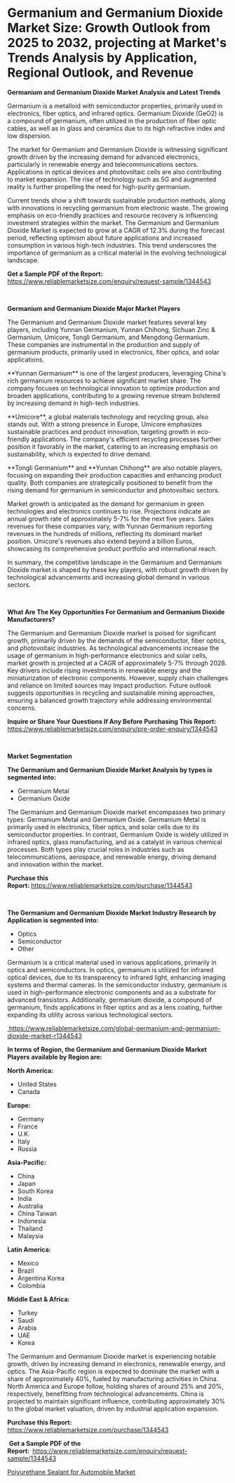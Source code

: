 <p><h1>Germanium and Germanium Dioxide Market Size: Growth Outlook from 2025 to 2032, projecting at Market's Trends Analysis by Application, Regional Outlook, and Revenue</h1></p><p><strong>Germanium and Germanium Dioxide Market Analysis and Latest Trends</strong></p>
<p><p>Germanium is a metalloid with semiconductor properties, primarily used in electronics, fiber optics, and infrared optics. Germanium Dioxide (GeO2) is a compound of germanium, often utilized in the production of fiber optic cables, as well as in glass and ceramics due to its high refractive index and low dispersion.</p><p>The market for Germanium and Germanium Dioxide is witnessing significant growth driven by the increasing demand for advanced electronics, particularly in renewable energy and telecommunications sectors. Applications in optical devices and photovoltaic cells are also contributing to market expansion. The rise of technology such as 5G and augmented reality is further propelling the need for high-purity germanium.</p><p>Current trends show a shift towards sustainable production methods, along with innovations in recycling germanium from electronic waste. The growing emphasis on eco-friendly practices and resource recovery is influencing investment strategies within the market. The Germanium and Germanium Dioxide Market is expected to grow at a CAGR of 12.3% during the forecast period, reflecting optimism about future applications and increased consumption in various high-tech industries. This trend underscores the importance of germanium as a critical material in the evolving technological landscape.</p></p>
<p><strong>Get a Sample PDF of the Report:&nbsp;</strong> <a href="https://www.reliablemarketsize.com/enquiry/request-sample/1344543?utm_campaign=2996&utm_medium=2&utm_source=Github&utm_content=ia&utm_term=24032025&utm_id=germanium-and-germanium-dioxide">https://www.reliablemarketsize.com/enquiry/request-sample/1344543</a></p>
<p>&nbsp;</p>
<p><strong>Germanium and Germanium Dioxide Major Market Players</strong></p>
<p><p>The Germanium and Germanium Dioxide market features several key players, including Yunnan Germanium, Yunnan Chihong, Sichuan Zinc & Germanium, Umicore, Tongli Germanium, and Mengdong Germanium. These companies are instrumental in the production and supply of germanium products, primarily used in electronics, fiber optics, and solar applications.</p><p>**Yunnan Germanium** is one of the largest producers, leveraging China's rich germanium resources to achieve significant market share. The company focuses on technological innovation to optimize production and broaden applications, contributing to a growing revenue stream bolstered by increasing demand in high-tech industries.</p><p>**Umicore**, a global materials technology and recycling group, also stands out. With a strong presence in Europe, Umicore emphasizes sustainable practices and product innovation, targeting growth in eco-friendly applications. The company's efficient recycling processes further position it favorably in the market, catering to an increasing emphasis on sustainability, which is expected to drive demand.</p><p>**Tongli Germanium** and **Yunnan Chihong** are also notable players, focusing on expanding their production capacities and enhancing product quality. Both companies are strategically positioned to benefit from the rising demand for germanium in semiconductor and photovoltaic sectors.</p><p>Market growth is anticipated as the demand for germanium in green technologies and electronics continues to rise. Projections indicate an annual growth rate of approximately 5-7% for the next five years. Sales revenues for these companies vary, with Yunnan Germanium reporting revenues in the hundreds of millions, reflecting its dominant market position. Umicore's revenues also extend beyond a billion Euros, showcasing its comprehensive product portfolio and international reach.</p><p>In summary, the competitive landscape in the Germanium and Germanium Dioxide market is shaped by these key players, with robust growth driven by technological advancements and increasing global demand in various sectors.</p></p>
<p>&nbsp;</p>
<p><strong>What Are The Key Opportunities For Germanium and Germanium Dioxide Manufacturers?</strong></p>
<p><p>The Germanium and Germanium Dioxide market is poised for significant growth, primarily driven by the demands of the semiconductor, fiber optics, and photovoltaic industries. As technological advancements increase the usage of germanium in high-performance electronics and solar cells, market growth is projected at a CAGR of approximately 5-7% through 2028. Key drivers include rising investments in renewable energy and the miniaturization of electronic components. However, supply chain challenges and reliance on limited sources may impact production. Future outlook suggests opportunities in recycling and sustainable mining approaches, ensuring a balanced growth trajectory while addressing environmental concerns.</p></p>
<p><strong>Inquire or Share Your Questions If Any Before Purchasing This Report:</strong> <a href="https://www.reliablemarketsize.com/enquiry/pre-order-enquiry/1344543?utm_campaign=2996&utm_medium=2&utm_source=Github&utm_content=ia&utm_term=24032025&utm_id=germanium-and-germanium-dioxide">https://www.reliablemarketsize.com/enquiry/pre-order-enquiry/1344543</a></p>
<p>&nbsp;</p>
<p><strong>Market Segmentation</strong></p>
<p><strong>The Germanium and Germanium Dioxide Market Analysis by types is segmented into:</strong></p>
<p><ul><li>Germanium Metal</li><li>Germanium Oxide</li></ul></p>
<p><p>The Germanium and Germanium Dioxide market encompasses two primary types: Germanium Metal and Germanium Oxide. Germanium Metal is primarily used in electronics, fiber optics, and solar cells due to its semiconductor properties. In contrast, Germanium Oxide is widely utilized in infrared optics, glass manufacturing, and as a catalyst in various chemical processes. Both types play crucial roles in industries such as telecommunications, aerospace, and renewable energy, driving demand and innovation within the market.</p></p>
<p><strong>Purchase this Report:&nbsp;</strong><a href="https://www.reliablemarketsize.com/purchase/1344543?utm_campaign=2996&utm_medium=2&utm_source=Github&utm_content=ia&utm_term=24032025&utm_id=germanium-and-germanium-dioxide">https://www.reliablemarketsize.com/purchase/1344543</a></p>
<p>&nbsp;</p>
<p><strong>The Germanium and Germanium Dioxide Market Industry Research by Application is segmented into:</strong></p>
<p><ul><li>Optics</li><li>Semiconductor</li><li>Other</li></ul></p>
<p><p>Germanium is a critical material used in various applications, primarily in optics and semiconductors. In optics, germanium is utilized for infrared optical devices, due to its transparency to infrared light, enhancing imaging systems and thermal cameras. In the semiconductor industry, germanium is used in high-performance electronic components and as a substrate for advanced transistors. Additionally, germanium dioxide, a compound of germanium, finds applications in fiber optics and as a lens coating, further expanding its utility across various technological sectors.</p></p>
<p><a href="https://www.reliablemarketsize.com/global-germanium-and-germanium-dioxide-market-r1344543?utm_campaign=2996&utm_medium=2&utm_source=Github&utm_content=ia&utm_term=24032025&utm_id=germanium-and-germanium-dioxide">&nbsp;https://www.reliablemarketsize.com/global-germanium-and-germanium-dioxide-market-r1344543</a></p>
<p><strong>In terms of Region, the Germanium and Germanium Dioxide Market Players available by Region are:</strong></p>
<p>
    <p> <strong> North America: </strong>
        <ul>
            <li>United States</li>
            <li>Canada</li>
        </ul>
        </p> 
    <p> <strong> Europe: </strong>
        <ul>
            <li>Germany</li>
            <li>France</li>
            <li>U.K.</li>
            <li>Italy</li>
            <li>Russia</li>
        </ul>
        </p> 
    <p> <strong> Asia-Pacific: </strong>
        <ul>
            <li>China</li>
            <li>Japan</li>
            <li>South Korea</li>
            <li>India</li>
            <li>Australia</li>
            <li>China Taiwan</li>
            <li>Indonesia</li>
            <li>Thailand</li>
            <li>Malaysia</li>
        </ul>
        </p> 
    <p> <strong> Latin America: </strong>
        <ul>
            <li>Mexico</li>
            <li>Brazil</li>
            <li>Argentina Korea</li>
            <li>Colombia</li>
        </ul>
        </p> 
    <p> <strong> Middle East & Africa: </strong>
        <ul>
            <li>Turkey</li>
            <li>Saudi</li>
            <li>Arabia</li>
            <li>UAE</li>
            <li>Korea</li>
        </ul>
    </p>
    </p>
<p><p>The Germanium and Germanium Dioxide market is experiencing notable growth, driven by increasing demand in electronics, renewable energy, and optics. The Asia-Pacific region is expected to dominate the market with a share of approximately 40%, fueled by manufacturing activities in China. North America and Europe follow, holding shares of around 25% and 20%, respectively, benefitting from technological advancements. China is projected to maintain significant influence, contributing approximately 30% to the global market valuation, driven by industrial application expansion.</p></p>
<p><strong>Purchase this Report: </strong><a href="https://www.reliablemarketsize.com/purchase/1344543?utm_campaign=2996&utm_medium=2&utm_source=Github&utm_content=ia&utm_term=24032025&utm_id=germanium-and-germanium-dioxide">https://www.reliablemarketsize.com/purchase/1344543</a></p>
<p>&nbsp;<strong>Get a Sample PDF of the Report:&nbsp;&nbsp;</strong><a href="https://www.reliablemarketsize.com/enquiry/request-sample/1344543?utm_campaign=2996&utm_medium=2&utm_source=Github&utm_content=ia&utm_term=24032025&utm_id=germanium-and-germanium-dioxide">https://www.reliablemarketsize.com/enquiry/request-sample/1344543</a></p>
<p><strong></strong></p>
<p><p><a href="https://github.com/bolalfredia7777/Market-Research-Report-List-1/blob/main/polyurethane-sealant-for-automobile-market.md?utm_campaign=2996&utm_medium=2&utm_source=Github&utm_content=ia&utm_term=24032025&utm_id=germanium-and-germanium-dioxide">Polyurethane Sealant for Automobile Market</a></p></p>